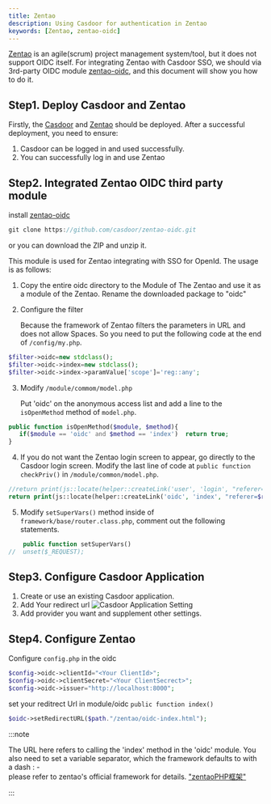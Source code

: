 ```yaml
---
title: Zentao
description: Using Casdoor for authentication in Zentao
keywords: [Zentao, zentao-oidc]
---
```


[Zentao](https://www.zentao.pm/) is an agile(scrum) project management system/tool, but it does not support OIDC itself. 
For integrating Zentao with Casdoor SSO, we should via 3rd-party OIDC module 
[zentao-oidc](https://github.com/casdoor/zentao-oidc), and this document will show you how to do it.

## Step1. Deploy Casdoor and Zentao

Firstly, the [Casdoor](/docs/basic/server-installation) and 
[Zentao](https://www.zentao.pm/download/zentao-community-edition-release-164-1100.html) should be deployed.
After a successful deployment, you need to ensure:

1. Casdoor can be logged in and used successfully.
2. You can successfully log in and use Zentao

## Step2. Integrated Zentao OIDC third party module

install [zentao-oidc](https://github.com/casdoor/zentao-oidc)

```java
git clone https://github.com/casdoor/zentao-oidc.git
```

or you can download the ZIP and unzip it.

This module is used for Zentao integrating with SSO for OpenId. The usage is as follows:

1. Copy the entire oidc directory to the Module of The Zentao and use it as a module of the Zentao.
Rename the downloaded package to "oidc"

2. Configure the filter

   Because the framework of Zentao filters the parameters in URL and does not allow Spaces.
So you need to put the following code at the end of `/config/my.php`.

 ```php
 $filter->oidc=new stdclass();
 $filter->oidc->index=new stdclass();
 $filter->oidc->index->paramValue['scope']='reg::any';
 ```

3. Modify `/module/commom/model.php`

   Put 'oidc' on the anonymous access list and add a line to the `isOpenMethod` method of `model.php`.

```php
public function isOpenMethod($module, $method){        
   if($module == 'oidc' and $method == 'index')  return true; 
}
```

4. If you do not want the Zentao login screen to appear, go directly to the Casdoor login screen.
   Modify the last line of code at `public function checkPriv()` in `/module/common/model.php`.

```php
//return print(js::locate(helper::createLink('user', 'login', "referer=$referer")));
return print(js::locate(helper::createLink('oidc', 'index', "referer=$referer")));
```

5. Modify `setSuperVars()` method inside of `framework/base/router.class.php`, 
comment out the following statements.

```php
    public function setSuperVars()
//  unset($_REQUEST);
```

## Step3. Configure Casdoor Application

1. Create or use an existing Casdoor application.
2. Add Your redirect url
   ![Casdoor Application Setting](/img/integration/php/zentao/clientId.png)
3. Add provider you want and supplement other settings.

## Step4. Configure Zentao

Configure `config.php` in the oidc

```php
$config->oidc->clientId="<Your ClientId>";
$config->oidc->clientSecret="<Your ClientSecrect>";
$config->oidc->issuer="http://localhost:8000";
```

set your reditrect Url in module/oidc `public function index()`

```php
$oidc->setRedirectURL($path."/zentao/oidc-index.html");
```

:::note

The URL here refers to calling the 'index' method in the 'oidc' module. You also need to set a variable separator, 
which the framework defaults to with a dash : -  
please refer to zentao's official framework for details. 
["zentaoPHP框架"](https://devel.easycorp.cn/book/zentaophphelp/about-10.html)

:::
